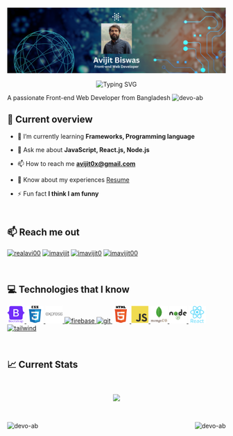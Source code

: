 ![logo](https://github.com/devo-ab/devo-ab/blob/main/Banner-2.png)

<p align="center"><img src="https://readme-typing-svg.demolab.com?font=Righteous&size=35&duration=4000&pause=1000&center=true&vCenter=true&random=false&width=435&lines=Hi+There!%F0%9F%91%8B;I'm+Avijit+Biswas!" alt="Typing SVG" /></p>
<p>
  <span align="right">A passionate Front-end Web Developer from Bangladesh</span>
<span align="left"> <img src="https://komarev.com/ghpvc/?username=devo-ab&label=Profile%20views&color=0e75b6&style=flat" alt="devo-ab" /> </span>
</p>

## :eyes: Current overview

- 🌱 I’m currently learning **Frameworks, Programming language**

- 💬 Ask me about **JavaScript, React.js, Node.js**

- 📫 How to reach me **avijit0x@gmail.com**

- 📄 Know about my experiences [Resume](https://drive.google.com/file/d/12iLCEsN39CHa2kA2Oy1LUUY6ESiGpFVu/view?usp=drive_link)

- ⚡ Fun fact **I think I am funny**

<br />

## :mailbox: Reach me out
<p align="left">
<a href="https://twitter.com/realavi00" target="blank"><img align="center" src="https://raw.githubusercontent.com/rahuldkjain/github-profile-readme-generator/master/src/images/icons/Social/twitter.svg" alt="realavi00" height="30" width="40" /></a>
<a href="https://linkedin.com/in/imavijit" target="blank"><img align="center" src="https://raw.githubusercontent.com/rahuldkjain/github-profile-readme-generator/master/src/images/icons/Social/linked-in-alt.svg" alt="imavijit" height="30" width="40" /></a>
<a href="https://fb.com/imavijit0" target="blank"><img align="center" src="https://raw.githubusercontent.com/rahuldkjain/github-profile-readme-generator/master/src/images/icons/Social/facebook.svg" alt="imavijit0" height="30" width="40" /></a>
<a href="https://instagram.com/imavijit00" target="blank"><img align="center" src="https://raw.githubusercontent.com/rahuldkjain/github-profile-readme-generator/master/src/images/icons/Social/instagram.svg" alt="imavijit00" height="30" width="40" /></a>
</p>

<br />

## :computer: Technologies that I know
<p align="left"> <a href="https://getbootstrap.com" target="_blank" rel="noreferrer"> <img src="https://raw.githubusercontent.com/devicons/devicon/master/icons/bootstrap/bootstrap-plain-wordmark.svg" alt="bootstrap" width="40" height="40"/> </a> <a href="https://www.w3schools.com/css/" target="_blank" rel="noreferrer"> <img src="https://raw.githubusercontent.com/devicons/devicon/master/icons/css3/css3-original-wordmark.svg" alt="css3" width="40" height="40"/> </a> <a href="https://expressjs.com" target="_blank" rel="noreferrer"> <img src="https://raw.githubusercontent.com/devicons/devicon/master/icons/express/express-original-wordmark.svg" alt="express" width="40" height="40"/> </a> <a href="https://firebase.google.com/" target="_blank" rel="noreferrer"> <img src="https://www.vectorlogo.zone/logos/firebase/firebase-icon.svg" alt="firebase" width="40" height="40"/> </a> <a href="https://git-scm.com/" target="_blank" rel="noreferrer"> <img src="https://www.vectorlogo.zone/logos/git-scm/git-scm-icon.svg" alt="git" width="40" height="40"/> </a> <a href="https://www.w3.org/html/" target="_blank" rel="noreferrer"> <img src="https://raw.githubusercontent.com/devicons/devicon/master/icons/html5/html5-original-wordmark.svg" alt="html5" width="40" height="40"/> </a> <a href="https://developer.mozilla.org/en-US/docs/Web/JavaScript" target="_blank" rel="noreferrer"> <img src="https://raw.githubusercontent.com/devicons/devicon/master/icons/javascript/javascript-original.svg" alt="javascript" width="40" height="40"/> </a> <a href="https://www.mongodb.com/" target="_blank" rel="noreferrer"> <img src="https://raw.githubusercontent.com/devicons/devicon/master/icons/mongodb/mongodb-original-wordmark.svg" alt="mongodb" width="40" height="40"/> </a> <a href="https://nodejs.org" target="_blank" rel="noreferrer"> <img src="https://raw.githubusercontent.com/devicons/devicon/master/icons/nodejs/nodejs-original-wordmark.svg" alt="nodejs" width="40" height="40"/> </a> <a href="https://reactjs.org/" target="_blank" rel="noreferrer"> <img src="https://raw.githubusercontent.com/devicons/devicon/master/icons/react/react-original-wordmark.svg" alt="react" width="40" height="40"/> </a> <a href="https://tailwindcss.com/" target="_blank" rel="noreferrer"> <img src="https://www.vectorlogo.zone/logos/tailwindcss/tailwindcss-icon.svg" alt="tailwind" width="40" height="40"/> </a> </p>

<br />

## :chart_with_upwards_trend: Current Stats

<br />
<p align="center">
  <img width="60%" src="https://github-readme-streak-stats.herokuapp.com?user=devo-ab&theme=react&hide_border=true&background=0D1117&stroke=0D1117&fire=FF1CF7&sideLabels=00F0FF&currStreakNum=FF1CF7&ring=FF1CF7&currStreakLabel=FF1CF7&sideNums=00F0FF" />
</p>
<br />

<p><img align="left" src="https://github-readme-stats.vercel.app/api?username=devo-ab&show_icons=true&locale=en" alt="devo-ab" /></p>
<p><img align="right" src="https://github-readme-stats.vercel.app/api/top-langs?username=devo-ab&show_icons=true&locale=en&layout=compact" alt="devo-ab" /></p>


